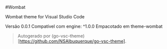 #Wombat

Wombat theme for Visual Studio Code

Versão 0.0.1
Compatível com engine: ^1.0.0
Empacotado em theme-wombat

> Autogerado por (go-vsc-theme)[https://github.com/NSAlbuquerque/go-vsc-theme].